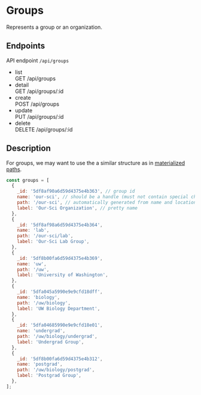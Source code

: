 # Groups

Represents a group or an organization.

## Endpoints

API endpoint `/api/groups`

- list<br/>GET /api/groups
- detail<br/>GET /api/groups/:id
- create<br/> POST /api/groups
- update<br/> PUT /api/groups/:id
- delete<br/> DELETE /api/groups/:id

## Description

For groups, we may want to use the a similar structure as in
[materialized paths](https://docs.mongodb.com/manual/tutorial/model-tree-structures-with-materialized-paths/).

```javascript
const groups = [
  {
    _id: '5df8af90a6d59d4375e4b363', // group id
    name: 'our-sci', // should be a handle (must not contain special chars)
    path: '/our-sci', // automatically generated from name and location
    label: 'Our-Sci Organization', // pretty name
  },
  {
    _id: '5df8af98a6d59d4375e4b364',
    name: 'lab',
    path: '/our-sci/lab',
    label: 'Our-Sci Lab Group',
  },
  {
    _id: '5df8b00fa6d59d4375e4b369',
    name: 'uw',
    path: '/uw',
    label: 'University of Washington',
  },
  {
    _id: '5dfa045a5990e9e9cfd18dff',
    name: 'biology',
    path: '/uw/biology',
    label: 'UW Biology Department',
  },
  {
    _id: '5dfa04685990e9e9cfd18e01',
    name: 'undergrad',
    path: '/uw/biology/undergrad',
    label: 'Undergrad Group',
  },
  {
    _id: '5df8b00fa6d59d4375e4b312',
    name: 'postgrad',
    path: '/uw/biology/postgrad',
    label: 'Postgrad Group',
  },
];
```
